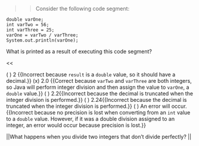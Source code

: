 >>Consider the following code segment:
<pre><code>double varOne; 
int varTwo = 56; 
int varThree = 25; 
varOne = varTwo / varThree; 
System.out.println(varOne);
</code></pre>
<p>What is printed as a result of executing this code segment?</p><<

( ) 2 {{Incorrect because <code>result</code> is a <code>double</code> value, so it should have a decimal.}}
(x) 2.0 {{Correct because <code>varTwo</code> and <code>varThree</code> are both integers, so Java will perform integer division and then assign the value to <code>varOne</code>, a <code>double</code> value.}}
( ) 2.2{{Incorrect because the decimal is truncated when the integer division is performed.}}
( ) 2.24{{Incorrect because the decimal is truncated when the integer division is performed.}}
( ) An error will occur.{{Incorrect because no precision is lost when converting from an <code>int</code> value to a <code>double</code> value. However, if it was a double division assigned to an integer, an error would occur because precision is lost.}}

||What happens when you divide two integers that don’t divide perfectly? ||
